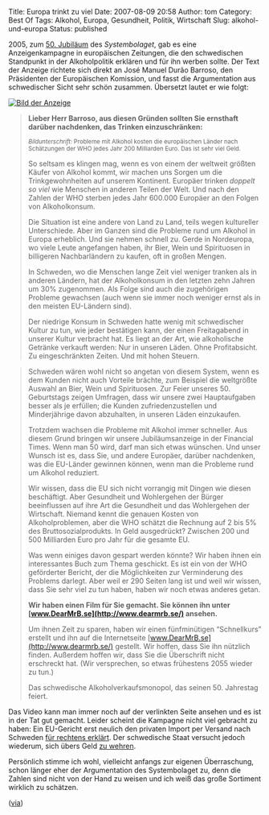Title: Europa trinkt zu viel
Date: 2007-08-09 20:58
Author: tom
Category: Best Of
Tags: Alkohol, Europa, Gesundheit, Politik, Wirtschaft
Slug: alkohol-und-europa
Status: published

2005, zum [50.
Jubiläum](http://www.systembolaget.se/Applikationer/Knappar/Press/Jubileum/)
des *Systembolaget*, gab es eine Anzeigenkampagne in europäischen
Zeitungen, die den schwedischen Standpunkt in der Alkoholpolitik
erklären und für ihn werben sollte. Der Text der Anzeige richtete sich
direkt an José Manuel Durão Barroso, den Präsidenten der Europäischen
Komission, und fasst die Argumentation aus schwedischer Sicht sehr schön
zusammen. Übersetzt lautet er wie folgt:

[![Bild der
Anzeige](/pic/systembarroso.png)](http://www.systembolaget.se/Applikationer/Knappar/Press/Jubileum/)

> **Lieber Herr Barroso, aus diesen Gründen sollten Sie ernsthaft
> darüber nachdenken, das Trinken einzuschränken:**
>
> <small>*Bildunterschrift:* Probleme mit Alkohol kosten die
> europäischen Länder nach Schätzungen der WHO jedes Jahr 200 Milliarden
> Euro. Das ist sehr viel Geld.</small>
>
> So seltsam es klingen mag, wenn es von einem der weltweit größten
> Käufer von Alkohol kommt, wir machen uns Sorgen um die
> Trinkgewohnheiten auf unserem Kontinent. Europäer trinken *doppelt so
> viel* wie Menschen in anderen Teilen der Welt. Und nach den Zahlen der
> WHO sterben jedes Jahr 600.000 Europäer an den Folgen von
> Alkoholkonsum.
>
> Die Situation ist eine andere von Land zu Land, teils wegen
> kultureller Unterschiede. Aber im Ganzen sind die Probleme rund um
> Alkohol in Europa erheblich. Und sie nehmen schnell zu. Gerde in
> Nordeuropa, wo viele Leute angefangen haben, ihr Bier, Wein und
> Spirituosen in billigeren Nachbarländern zu kaufen, oft in großen
> Mengen.
>
> In Schweden, wo die Menschen lange Zeit viel weniger tranken als in
> anderen Ländern, hat der Alkoholkonsum in den letzten zehn Jahren um
> 30% zugenommen. Als Folge sind auch die zugehörigen Probleme gewachsen
> (auch wenn sie immer noch weniger ernst als in den meisten EU-Ländern
> sind).
>
> Der niedrige Konsum in Schweden hatte wenig mit schwedischer Kultur zu
> tun, wie jeder bestätigen kann, der einen Freitagabend in unserer
> Kultur verbracht hat. Es liegt an der Art, wie alkoholische Getränke
> verkauft werden: Nur in unseren Läden. Ohne Profitabsicht. Zu
> eingeschränkten Zeiten. Und mit hohen Steuern.

<!--more-->

> Schweden wären wohl nicht so angetan von diesem System, wenn es dem
> Kunden nicht auch Vorteile brächte, zum Beispiel die weltgrößte
> Auswahl an Bier, Wein und Spirituosen. Zur Feier unseres 50.
> Geburtstags zeigen Umfragen, dass wir unsere zwei Hauptaufgaben besser
> als je erfüllen; die Kunden zufriedenzustellen und Minderjährige davon
> abzuhalten, in unseren Läden einzukaufen.
>
> Trotzdem wachsen die Probleme mit Alkohol immer schneller. Aus diesem
> Grund bringen wir unsere Jubiläumsanzeige in der Financial Times. Wenn
> man 50 wird, darf man sich etwas wünschen. Und unser Wunsch ist es,
> dass Sie, und andere Europäer, darüber nachdenken, was die EU-Länder
> gewinnen können, wenn man die Probleme rund um Alkohol reduziert.
>
> Wir wissen, dass die EU sich nicht vorrangig mit Dingen wie diesen
> beschäftigt. Aber Gesundheit und Wohlergehen der Bürger beeinflussen
> auf ihre Art die Gesundheit und das Wohlergehen der Wirtschaft.
> Niemand kennt die genauen Kosten von Alkoholproblemen, aber die WHO
> schätzt die Rechnung auf 2 bis 5% des Bruttosozialprodukts. In Geld
> ausgedrückt? Zwischen 200 und 500 Milliarden Euro pro Jahr für die
> gesamte EU.
>
> Was wenn einiges davon gespart werden könnte? Wir haben ihnen ein
> interessantes Buch zum Thema geschickt. Es ist ein von der WHO
> geförderter Bericht, der die Möglichkeiten zur Verminderung des
> Problems darlegt. Aber weil er 290 Seiten lang ist und weil wir
> wissen, dass Sie sehr viel zu tun haben, haben wir noch etwas anderes
> getan.
>
> **Wir haben einen Film für Sie gemacht. Sie können ihn unter
> [www.DearMrB.se](http://www.dearmrb.se/) ansehen.**
>
> Um ihnen Zeit zu sparen, haben wir einen fünfminütigen “Schnellkurs”
> erstellt und ihn auf die Internetseite
> [www.DearMrB.se](http://www.dearmrb.se/) gestellt. Wir hoffen, dass
> Sie ihn nützlich finden. Außerdem hoffen wir, dass Sie die Überschrift
> nicht erschreckt hat. (Wir versprechen, so etwas frühestens 2055
> wieder zu tun.)
>
> Das schwedische Alkoholverkaufsmonopol, das seinen 50. Jahrestag
> feiert.

Das Video kann man immer noch auf der verlinkten Seite ansehen und es
ist in der Tat gut gemacht. Leider scheint die Kampagne nicht viel
gebracht zu haben: Ein EU-Gericht erst neulich den privaten Import per
Versand nach Schweden [für rechtens
erklärt](http://www.fiket.de/2007/06/05/alkoholversand-zulaessig/). Der
schwedische Staat versucht jedoch wiederum, sich übers Geld [zu
wehren](http://www.sr.se/cgi-bin/International/nyhetssidor/artikel.asp?ProgramID=2108&Nyheter=&format=1&artikel=1527895).

Persönlich stimme ich wohl, vielleicht anfangs zur eigenen Überraschung,
schon länger eher der Argumentation des Systembolaget zu, denn die
Zahlen sind nicht von der Hand zu weisen und ich weiß das große
Sortiment wirklich zu schätzen.

([via](http://donfarrago.blogspot.com/2007/06/schweden-ein-prost-auf-die-eu.html))

